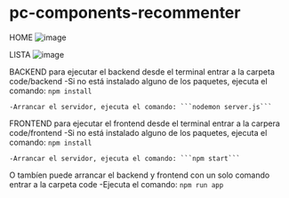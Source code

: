 ﻿# pc-components-recommenter
 
HOME
![image](https://user-images.githubusercontent.com/93156255/217848408-15279423-09d9-4653-8d9c-b23ec2a9571c.png)

LISTA
![image](https://user-images.githubusercontent.com/93156255/217848574-3a071339-9f4a-4552-8b8f-17e92d8ae713.png)


BACKEND
  para ejecutar el backend desde el terminal
    entrar a la carpeta code/backend
    -Si no está instalado alguno de los paquetes, ejecuta el comando: ```npm install```
    
    -Arrancar el servidor, ejecuta el comando: ```nodemon server.js```

FRONTEND
  para ejecutar el frontend desde el terminal
    entrar a la carpera code/frontend
    -Si no está instalado alguno de los paquetes, ejecuta el comando: ```npm install```
    
    -Arrancar el servidor, ejecuta el comando: ```npm start```
 
 O tambíen puede arrancar el backend y frontend con un solo comando
  entrar a la carpeta code
  -Ejecuta el comando: ```npm run app```
  


